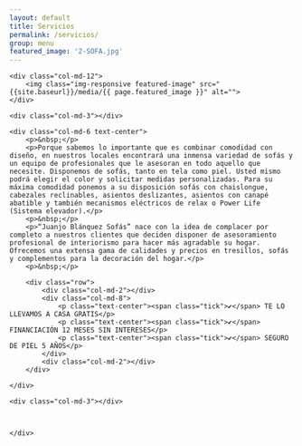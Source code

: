 ```yaml
---
layout: default
title: Servicios
permalink: /servicios/
group: menu
featured_image: '2-SOFA.jpg'
---
```


<div class="row">

	<div class="col-md-12">	
		<img class="img-responsive featured-image" src="{{site.baseurl}}/media/{{ page.featured_image }}" alt="">
	</div>

	<div class="col-md-3"></div>

	<div class="col-md-6 text-center">
		<p>&nbsp;</p>
		<p>Porque sabemos lo importante que es combinar comodidad con diseño, en nuestros locales encontrará una inmensa variedad de sofás y un equipo de profesionales que le asesoran en todo aquello que necesite. Disponemos de sofás, tanto en tela como piel. Usted mismo podrá elegir el color y solicitar medidas personalizadas. Para su máxima comodidad ponemos a su disposición sofás con chaislongue, cabezales reclinables, asientos deslizantes, asientos con canapé abatible y también mecanismos eléctricos de relax o Power Life (Sistema elevador).</p>
		<p>&nbsp;</p>
		<p>“Juanjo Blánquez Sofás” nace con la idea de complacer por completo a nuestros clientes que deciden disponer de asesoramiento profesional de interiorismo para hacer más agradable su hogar. Ofrecemos una extensa gama de calidades y precios en tresillos, sofás y complementos para la decoración del hogar.</p>
		<p>&nbsp;</p>

		<div class="row">
			<div class="col-md-2"></div>
			<div class="col-md-8">
				<p class="text-center"><span class="tick">✔</span> TE LO LLEVAMOS A CASA GRATIS</p>
				<p class="text-center"><span class="tick">✔</span> FINANCIACIÓN 12 MESES SIN INTERESES</p>
				<p class="text-center"><span class="tick">✔</span> SEGURO DE PIEL 5 AÑOS</p>				
			</div>
			<div class="col-md-2"></div>
		</div>

	</div>

	<div class="col-md-3"></div>

	
	
	</div>
